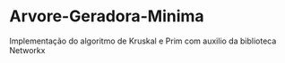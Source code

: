 # Arvore-Geradora-Minima
Implementação do algoritmo de Kruskal e Prim com auxilio da biblioteca Networkx

